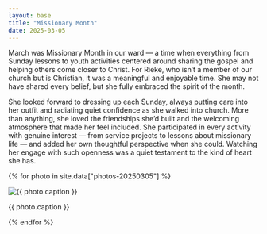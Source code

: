 ```yaml
---
layout: base
title: "Missionary Month"
date: 2025-03-05
---
```


March was Missionary Month in our ward — a time when everything from Sunday lessons to youth activities centered around sharing the gospel and helping others come closer to Christ. For Rieke, who isn’t a member of our church but is Christian, it was a meaningful and enjoyable time. She may not have shared every belief, but she fully embraced the spirit of the month.

She looked forward to dressing up each Sunday, always putting care into her outfit and radiating quiet confidence as she walked into church. More than anything, she loved the friendships she’d built and the welcoming atmosphere that made her feel included. She participated in every activity with genuine interest — from service projects to lessons about missionary life — and added her own thoughtful perspective when she could. Watching her engage with such openness was a quiet testament to the kind of heart she has.

{% for photo in site.data["photos-20250305"] %}
  <div>
    <img src="{{ site.baseurl }}/photos/{{ photo.file }}" alt="{{ photo.caption }}">
    <p>{{ photo.caption }}</p>
  </div>
{% endfor %}